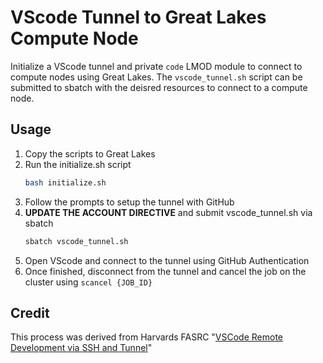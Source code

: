 # VScode Tunnel to Great Lakes Compute Node

Initialize a VScode tunnel and private `code` LMOD module to connect to compute nodes using Great Lakes. The `vscode_tunnel.sh` script can be submitted to sbatch with the deisred resources to connect to a compute node.

## Usage

1. Copy the scripts to Great Lakes
2. Run the initialize.sh script
   ```bash
   bash initialize.sh
   ```
3. Follow the prompts to setup the tunnel with GitHub
4. **UPDATE THE ACCOUNT DIRECTIVE** and submit vscode_tunnel.sh via sbatch
   ```bash
   sbatch vscode_tunnel.sh
   ```
5. Open VScode and connect to the tunnel using GitHub Authentication
6. Once finished, disconnect from the tunnel and cancel the job on the cluster using `scancel {JOB_ID}`

## Credit

This process was derived from Harvards FASRC "[VSCode Remote Development via SSH and Tunnel](https://docs.rc.fas.harvard.edu/kb/vscode-remote-development-via-ssh-or-tunnel/)"
